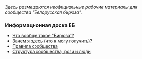*Здесь размещаются неофициальные рабочие материалы для сообщества "Белорусская бирюза".*

### Информационная доска ББ
- [Что вообще такое "Бирюза"?](https://github.com/teal-by/information-board/blob/main/what-is-teal.md)
- [Зачем я здесь (что я могу получить)?](https://github.com/teal-by/information-board/blob/main/why-i-am-here.md)
- [Правила сообщества](https://github.com/teal-by/information-board/blob/main/rules-and-values.md)
- [Структура сообщества, роли и люди](https://github.com/teal-by/information-board/blob/main/structure-roles-people.md)
